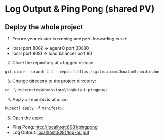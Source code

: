 # Log Output & Ping Pong (shared PV)

## Deploy the whole project

1. Ensure your cluster is running and port-forwarding is set:

- local port 8082 → agent 0 port 30080
- local port 8081 → load balancer port 80

2. Clone the repository at a tagged release:

```powershell
git clone --branch 2.1 --depth 1 https://github.com/JonatanSchmidlechner/-KubernetesSubmissions.git
```

3. Change directory to the project directory:

```powershell
cd .\-KubernetesSubmissions\logOutput-pingpong/
```

4. Apply all manifests at once:

```powershell
kubectl apply -f manifests/
```

5. Open the apps:

- Ping Pong: [http://localhost:8081/pingpong](http://localhost:8081/pingpong)
- Log Output: [localhost:8081/log-output](http://localhost:8081/)
